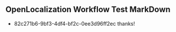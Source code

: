 ## OpenLocalization Workflow Test MarkDown
* 82c271b6-9bf3-4df4-bf2c-0ee3d96ff2ec thanks!

<!--HONumber=Aug16_HO4-->


